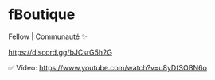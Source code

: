 # fBoutique

Fellow | Communauté ✨

https://discord.gg/bJCsrG5h2G

✅ Vídeo: https://www.youtube.com/watch?v=u8yDfSOBN6o
